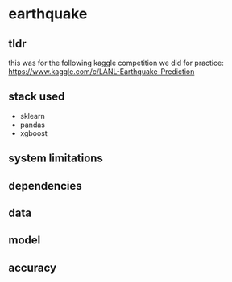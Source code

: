 # earthquake

## tldr
this was for the following kaggle competition we did for practice: https://www.kaggle.com/c/LANL-Earthquake-Prediction

## stack used
- sklearn
- pandas
- xgboost

## system limitations

## dependencies

## data

## model

## accuracy
